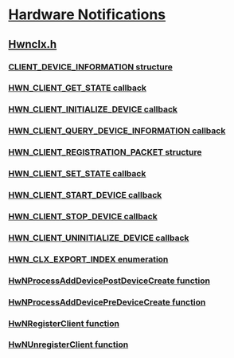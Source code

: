 # [Hardware Notifications](index.md)
## [Hwnclx.h](../hwnclx/index.md)
### [CLIENT_DEVICE_INFORMATION structure](../hwnclx/ns-hwnclx--client-device-information.md)
### [HWN_CLIENT_GET_STATE callback](../hwnclx/nc-hwnclx-hwn-client-get-state.md)
### [HWN_CLIENT_INITIALIZE_DEVICE callback](../hwnclx/nc-hwnclx-hwn-client-initialize-device.md)
### [HWN_CLIENT_QUERY_DEVICE_INFORMATION callback](../hwnclx/nc-hwnclx-hwn-client-query-device-information.md)
### [HWN_CLIENT_REGISTRATION_PACKET structure](../hwnclx/ns-hwnclx--hwn-client-registration-packet.md)
### [HWN_CLIENT_SET_STATE callback](../hwnclx/nc-hwnclx-hwn-client-set-state.md)
### [HWN_CLIENT_START_DEVICE callback](../hwnclx/nc-hwnclx-hwn-client-start-device.md)
### [HWN_CLIENT_STOP_DEVICE callback](../hwnclx/nc-hwnclx-hwn-client-stop-device.md)
### [HWN_CLIENT_UNINITIALIZE_DEVICE callback](../hwnclx/nc-hwnclx-hwn-client-uninitialize-device.md)
### [HWN_CLX_EXPORT_INDEX enumeration](../hwnclx/ne-hwnclx--hwn-clx-export-index.md)
### [HwNProcessAddDevicePostDeviceCreate function](../hwnclx/nf-hwnclx-hwnprocessadddevicepostdevicecreate.md)
### [HwNProcessAddDevicePreDeviceCreate function](../hwnclx/nf-hwnclx-hwnprocessadddevicepredevicecreate.md)
### [HwNRegisterClient function](../hwnclx/nf-hwnclx-hwnregisterclient.md)
### [HwNUnregisterClient function](../hwnclx/nf-hwnclx-hwnunregisterclient.md)
